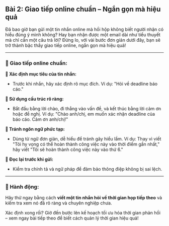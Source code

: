 ## Bài 2: Giao tiếp online chuẩn – Ngắn gọn mà hiệu quả  

Đã bao giờ bạn gửi một tin nhắn online mà hồi hộp không biết người nhận có hiểu đúng ý mình không? Hay bạn nhận được một email dài như tiểu thuyết mà chỉ cần một câu trả lời? Đừng lo, với vài bước đơn giản dưới đây, bạn sẽ trở thành bậc thầy giao tiếp online, ngắn gọn mà hiệu quả!

---

### 📌 Giao tiếp online chuẩn:

**🔹 Xác định mục tiêu của tin nhắn:**
- Trước khi nhắn, hãy xác định rõ mục đích. Ví dụ: "Hỏi về deadline báo cáo."

**🔹 Sử dụng cấu trúc rõ ràng:**
- Bắt đầu bằng lời chào, đi thẳng vào vấn đề, và kết thúc bằng lời cảm ơn hoặc đề nghị. Ví dụ: "Chào anh/chị, em muốn xác nhận deadline của báo cáo. Cảm ơn anh/chị!"

**🔹 Tránh ngôn ngữ phức tạp:**
- Dùng từ ngữ đơn giản, dễ hiểu để tránh gây hiểu lầm. Ví dụ: Thay vì viết "Tôi hy vọng có thể hoàn thành công việc này vào thời điểm gần nhất," hãy viết "Tôi sẽ hoàn thành công việc này vào thứ 6."

**🔹 Đọc lại trước khi gửi:**
- Kiểm tra chính tả và ngữ pháp để đảm bảo thông điệp không bị sai lệch.

---

### 🚀 Hành động:

Hãy thử ngay bằng cách **viết một tin nhắn hỏi về thời gian họp tiếp theo** và kiểm tra xem nó đã rõ ràng và chuyên nghiệp chưa.

Xác định xong rồi? Giờ đến bước lên kế hoạch tối ưu hóa thời gian phản hồi – xem ngay bài tiếp theo để biết cách quản lý thời gian hiệu quả!